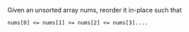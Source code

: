 Given an unsorted array nums, reorder it in-place such that

```
nums[0] <= nums[1] >= nums[2] <= nums[3]....
```
